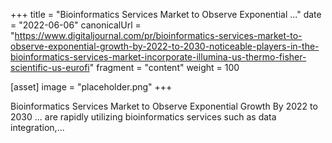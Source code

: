 +++
title = "Bioinformatics Services Market to Observe Exponential ..."
date = "2022-06-06"
canonicalUrl = "https://www.digitaljournal.com/pr/bioinformatics-services-market-to-observe-exponential-growth-by-2022-to-2030-noticeable-players-in-the-bioinformatics-services-market-incorporate-illumina-us-thermo-fisher-scientific-us-eurofi"
fragment = "content"
weight = 100

[asset]
    image = "placeholder.png"
+++

Bioinformatics Services Market to Observe Exponential Growth By 2022 to 
2030 ... are rapidly utilizing bioinformatics services such as data 
integration,...
